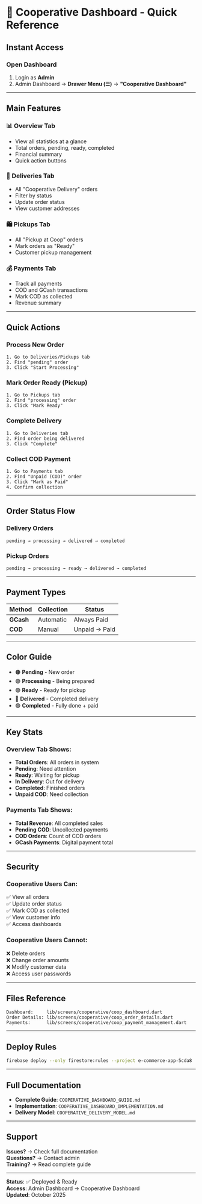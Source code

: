 # 🚀 Cooperative Dashboard - Quick Reference

## Instant Access

### Open Dashboard
1. Login as **Admin**
2. Admin Dashboard → **Drawer Menu (☰)** → **"Cooperative Dashboard"**

---

## Main Features

### 📊 Overview Tab
- View all statistics at a glance
- Total orders, pending, ready, completed
- Financial summary
- Quick action buttons

### 🚚 Deliveries Tab
- All "Cooperative Delivery" orders
- Filter by status
- Update order status
- View customer addresses

### 🛍️ Pickups Tab
- All "Pickup at Coop" orders  
- Mark orders as "Ready"
- Customer pickup management

### 💰 Payments Tab
- Track all payments
- COD and GCash transactions
- Mark COD as collected
- Revenue summary

---

## Quick Actions

### Process New Order
```
1. Go to Deliveries/Pickups tab
2. Find "pending" order
3. Click "Start Processing"
```

### Mark Order Ready (Pickup)
```
1. Go to Pickups tab
2. Find "processing" order
3. Click "Mark Ready"
```

### Complete Delivery
```
1. Go to Deliveries tab
2. Find order being delivered
3. Click "Complete"
```

### Collect COD Payment
```
1. Go to Payments tab
2. Find "Unpaid (COD)" order
3. Click "Mark as Paid"
4. Confirm collection
```

---

## Order Status Flow

### Delivery Orders
```
pending → processing → delivered → completed
```

### Pickup Orders
```
pending → processing → ready → delivered → completed
```

---

## Payment Types

| Method | Collection | Status |
|--------|-----------|---------|
| **GCash** | Automatic | Always Paid |
| **COD** | Manual | Unpaid → Paid |

---

## Color Guide

- 🟠 **Pending** - New order
- 🟣 **Processing** - Being prepared
- 🟢 **Ready** - Ready for pickup
- 🔷 **Delivered** - Completed delivery
- 🟢 **Completed** - Fully done + paid

---

## Key Stats

### Overview Tab Shows:
- **Total Orders**: All orders in system
- **Pending**: Need attention
- **Ready**: Waiting for pickup
- **In Delivery**: Out for delivery
- **Completed**: Finished orders
- **Unpaid COD**: Need collection

### Payments Tab Shows:
- **Total Revenue**: All completed sales
- **Pending COD**: Uncollected payments
- **COD Orders**: Count of COD orders
- **GCash Payments**: Digital payment total

---

## Security

### Cooperative Users Can:
✅ View all orders  
✅ Update order status  
✅ Mark COD as collected  
✅ View customer info  
✅ Access dashboards  

### Cooperative Users Cannot:
❌ Delete orders  
❌ Change order amounts  
❌ Modify customer data  
❌ Access user passwords  

---

## Files Reference

```
Dashboard:     lib/screens/cooperative/coop_dashboard.dart
Order Details: lib/screens/cooperative/coop_order_details.dart
Payments:      lib/screens/cooperative/coop_payment_management.dart
```

---

## Deploy Rules

```bash
firebase deploy --only firestore:rules --project e-commerce-app-5cda8
```

---

## Full Documentation

- **Complete Guide**: `COOPERATIVE_DASHBOARD_GUIDE.md`
- **Implementation**: `COOPERATIVE_DASHBOARD_IMPLEMENTATION.md`
- **Delivery Model**: `COOPERATIVE_DELIVERY_MODEL.md`

---

## Support

**Issues?** → Check full documentation  
**Questions?** → Contact admin  
**Training?** → Read complete guide

---

**Status**: ✅ Deployed & Ready  
**Access**: Admin Dashboard → Cooperative Dashboard  
**Updated**: October 2025
